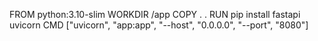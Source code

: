 FROM python:3.10-slim
WORKDIR /app
COPY . .
RUN pip install fastapi uvicorn
CMD ["uvicorn", "app:app", "--host", "0.0.0.0", "--port", "8080"]
